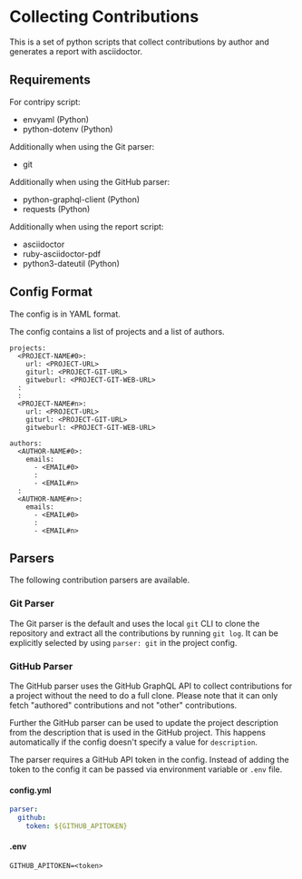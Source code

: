 # Collecting Contributions

This is a set of python scripts that collect contributions by author and
generates a report with asciidoctor.

## Requirements

For contripy script:

* envyaml (Python)
* python-dotenv (Python)

Additionally when using the Git parser:

* git

Additionally when using the GitHub parser:

* python-graphql-client (Python)
* requests (Python)

  
Additionally when using the report script:

* asciidoctor
* ruby-asciidoctor-pdf
* python3-dateutil (Python)

## Config Format

The config is in YAML format.

The config contains a list of projects and a list of authors.

```
projects:
  <PROJECT-NAME#0>:
    url: <PROJECT-URL>
    giturl: <PROJECT-GIT-URL>
    gitweburl: <PROJECT-GIT-WEB-URL>
  :
  :
  <PROJECT-NAME#n>:
    url: <PROJECT-URL>
    giturl: <PROJECT-GIT-URL>
    gitweburl: <PROJECT-GIT-WEB-URL>

authors:
  <AUTHOR-NAME#0>:
    emails:
	  - <EMAIL#0>
	  :
	  - <EMAIL#n>
  :
  <AUTHOR-NAME#n>:
    emails:
	  - <EMAIL#0>
	  :
	  - <EMAIL#n>

```

## Parsers

The following contribution parsers are available.

### Git Parser

The Git parser is the default and uses the local `git` CLI to clone the
repository and extract all the contributions by running `git log`. It can
be explicitly selected by using `parser: git` in the project config.

### GitHub Parser

The GitHub parser uses the GitHub GraphQL API to collect contributions for a
project without the need to do a full clone. Please note that it can only fetch
"authored" contributions and not "other" contributions.

Further the GitHub parser can be used to update the project description from
the description that is used in the GitHub project. This happens automatically
if the config doesn't specify a value for `description`.

The parser requires a GitHub API token in the config. Instead of adding the
token to the config it can be passed via environment variable or `.env` file.

#### config.yml

```yaml
parser:
  github:
    token: ${GITHUB_APITOKEN}
```

#### .env

```
GITHUB_APITOKEN=<token>
```

